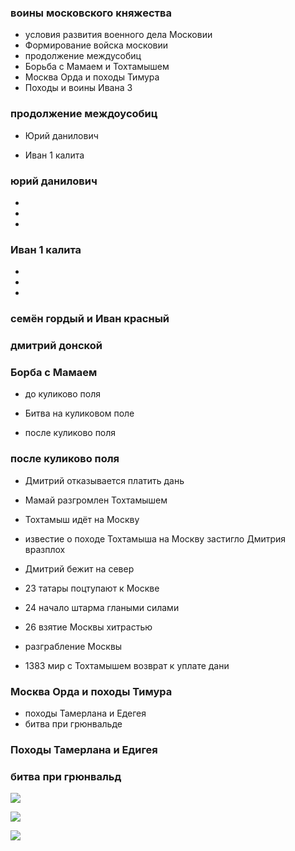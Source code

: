 ### воины московского княжества

- условия развития военного дела Московии
- Формирование войска московии
- продолжение междусобиц
- Борьба с Мамаем и Тохтамышем
- Москва Орда и походы Тимура
- Походы и воины Ивана 3






### продолжение междоусобиц



- Юрий данилович  

- Иван 1 калита

### юрий данилович
- 
- 
- 

### Иван 1 калита 
- 
- 
- 

### семён гордый и Иван красный


### дмитрий донской




### Борба с Мамаем

- до куликово поля
- Битва на куликовом поле


- после куликово поля





### после куликово поля



- Дмитрий отказывается платить дань

- Мамай разгромлен Тохтамышем

- Тохтамыш идёт на Москву


- известие о походе Тохтамыша на Москву застигло Дмитрия вразплох

- Дмитрий бежит на север

- 23 татары поцтупают к Москве
- 24 начало штарма глаными силами
- 26 взятие Москвы хитрастью
- разграбление Москвы


- 1383 мир с Тохтамышем возврат к уплате дани






### Москва Орда и походы Тимура

- походы Тамерлана и Едегея
- битва при грюнвальде


### Походы Тамерлана и Едигея


### битва при грюнвальд

![](https://documents.infourok.ru/cf4cc0a1-136e-4493-8bbf-41bc29b0b2ee/slide_11.jpg)



![](https://upload.wikimedia.org/wikipedia/commons/c/ca/Grunwald_%28beginning%29_ru.svg?uselang=ru)



![](https://upload.wikimedia.org/wikipedia/commons/a/a2/Grunwald_%28end%29_ru.svg?uselang=ru)





